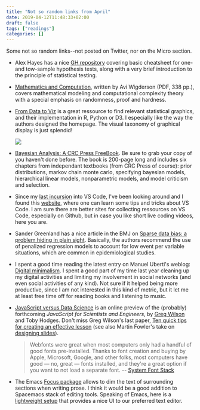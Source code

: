 ```yaml
---
title: "Not so random links from April"
date: 2019-04-12T11:48:33+02:00
draft: false
tags: ["readings"]
categories: []
---
```


Some not so random links--not posted on Twitter, nor on the Micro section.

<!--more-->

- Alex Hayes has a nice [GH repository](https://github.com/alexpghayes/over-it) covering basic cheatsheet for one- and tow-sample hypothesis tests, along with a very brief introduction to the principle of statistical testing.

- [Mathematics and Computation](https://www.math.ias.edu/files/Website03-25-19.pdf), written by Avi Wigderson (PDF, 338 pp.), covers mathematical modeling and computational complexity theory with a special emphasis on randomness, proof and hardness.

- [From Data to Viz](https://www.data-to-viz.com) is a great ressource to find relevant statistical graphics, and their implementation in R, Python or D3. I especially like the way the authors designed the homepage. The visual taxonomy of graphical display is just splendid!

  ![](/img/2019-04-12-11-58-38.png)

- [Bayesian Analysis: A CRC Press FreeBook](https://www.crcpress.com/go/bayesian_analysis_a_crc_press_freebook). Be sure to grab your copy of you haven't done before. The book is 200-page long and includes six chapters from independant textbooks (from CRC Press of course): prior distributions, markov chain monte carlo, specifying bayesian models, hierarchical linear models, nonparametric models, and model criticism and selection.

- Since my [last incursion](/post/vscode-python/) into VS Code, I've been looking around and I found this [website](https://vscodecandothat.com), where one can learn some tips and tricks about VS Code. I am sure there are better sites for collecting ressources on VS Code, especially on Github, but in case you like short live coding videos, here you are.

- Sander Greenland has a nice article in the BMJ on [Sparse data bias: a problem hiding in plain sight](https://www.bmj.com/content/352/bmj.i1981). Basically, the authors recommend the use of penalized regression models to account for low event per variable situations, which are common in epidemiological studies.

- I spent a good time reading the latest entry on Manuel Uberti's weblog: [Digital minimalism](http://manuel-uberti.github.io//real-life/2019/04/10/digital-minimalism/). I spent a good part of my time last year cleaning up my digital activities and limiting my involvement in social networks (and even social activities of any kind). Not sure if it helped being more productive, since I am not interested in this kind of metric, but it let me at least free time off for reading books and listening to music.

- [JavaScript versus Data Science](https://software-tools-in-javascript.github.io/js-vs-ds/en/) is an online preview of the (probably) forthcoming _JavaScript for Scientists and Engineers_, by [Greg Wilson](http://third-bit.com) and Toby Hodges. Don't miss Greg Wilson's last paper, [Ten quick tips for creating an effective lesson](https://journals.plos.org/ploscompbiol/article?id=10.1371/journal.pcbi.1006915) (see also Martin Fowler's take on [designing slides](https://martinfowler.com/bliki/VisualChannel.html)).

  > Webfonts were great when most computers only had a handful of good fonts pre-installed. Thanks to font creation and buying by Apple, Microsoft, Google, and other folks, most computers have good — no, great — fonts installed, and they're a great option if you want to not load a separate font.
  > -- [System Font Stack](https://systemfontstack.com)

- The Emacs [Focus package](https://github.com/larstvei/Focus/) allows to dim the text of surrounding sections when writing prose. I think it would be a good addition to Spacemacs stack of editing tools. Speaking of Emacs, here is a [lightweight setup](https://blog.jft.rocks/emacs/emacs-from-scratch.html) that provides a nice UI to our preferred text editor.
